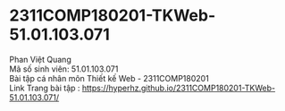 # 2311COMP180201-TKWeb-51.01.103.071
Phan Việt Quang <br>
Mã số sinh viên: 51.01.103.071 <br>
Bài tập cá nhân môn Thiết kế Web - 2311COMP180201 <br>
Link Trang bài tập : https://hyperhz.github.io/2311COMP180201-TKWeb-51.01.103.071/
